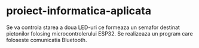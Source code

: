 # proiect-informatica-aplicata
Se va controla starea a doua LED-uri ce formeaza un semafor destinat pietonilor folosing microcontrolerului ESP32. Se realizeaza un program care foloseste comunicatia Bluetooth.
